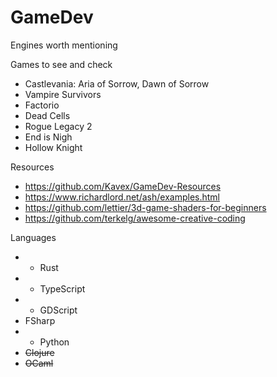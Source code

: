 # GameDev 

Engines worth mentioning

Games to see and check

- Castlevania: Aria of Sorrow, Dawn of Sorrow
- Vampire Survivors
- Factorio
- Dead Cells
- Rogue Legacy 2
- End is Nigh
- Hollow Knight

Resources

- https://github.com/Kavex/GameDev-Resources
- https://www.richardlord.net/ash/examples.html
- https://github.com/lettier/3d-game-shaders-for-beginners
- https://github.com/terkelg/awesome-creative-coding


Languages

- + Rust
- + TypeScript
- + GDScript
- FSharp
- + Python
- ~~Clojure~~
- ~~OCaml~~

